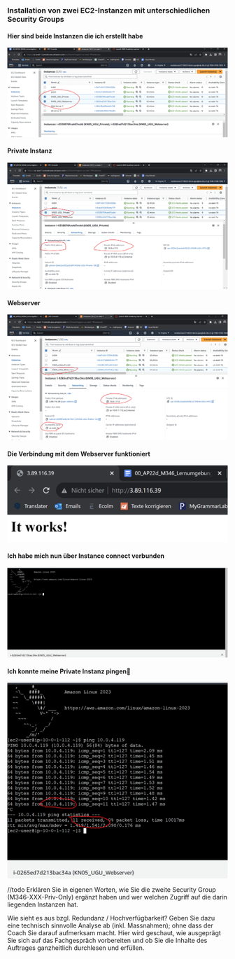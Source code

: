 ### Installation von zwei EC2-Instanzen mit unterschiedlichen Security Groups

#### Hier sind beide Instanzen die ich erstellt habe
![Alt text](image-13.png)

#### Private Instanz
![Alt text](image-14.png)

#### Webserver
![Alt text](image-15.png)

#### Die Verbindung mit dem Webserver funktioniert
![Alt text](image-16.png)

#### Ich habe mich nun über Instance connect verbunden
![Alt text](image-17.png)

#### Ich konnte meine Private Instanz pingen🤯
![Alt text](image-19.png)

//todo
Erklären Sie in eigenen Worten, wie Sie die zweite Security Group (M346-XXX-Priv-Only) ergänzt haben und wer welchen Zugriff auf die darin liegenden Instanzen hat.

 Wie sieht es aus bzgl. Redundanz / Hochverfügbarkeit? Geben Sie dazu eine technisch sinnvolle Analyse ab (inkl. Massnahmen); ohne dass der Coach Sie darauf aufmerksam macht. Hier wird geschaut, wie ausgeprägt Sie sich auf das Fachgespräch vorbereiten und ob Sie die Inhalte des Auftrages ganzheitlich durchlesen und erfüllen.